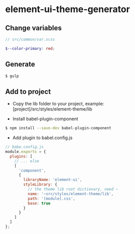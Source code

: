 # element-ui-theme-generator

## Change variables

```scss
// src/common/var.scss

$--color-primary: red;
```

## Generate

```sh
$ gulp
```

## Add to project

- Copy the lib folder to your project, example: [project]/src/styles/element-theme/lib

- Install babel-plugin-component

```sh
$ npm install --save-dev babel-plugin-component
```

- Add plugin to babel.config.js

```js
// babe.config.js
module.exports = {
  plugins: [
    // ... else
    [
      'component',
      {
        libraryName: 'element-ui',
        styleLibrary: {
          // the theme lib root dictionary, need ~
          name: '~src/styles/element-theme/lib',
          path: '[module].css',
          base: true
        }
      }
    ]
  ]
};
```
